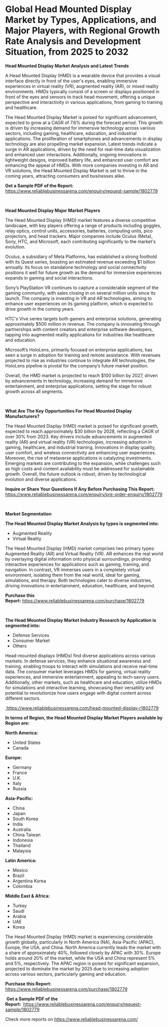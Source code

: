 <p><h1>Global Head Mounted Display Market by Types, Applications, and Major Players, with Regional Growth Rate Analysis and Development Situation, from 2025 to 2032</h1></p><p><strong>Head Mounted Display Market Analysis and Latest Trends</strong></p>
<p><p>A Head Mounted Display (HMD) is a wearable device that provides a visual interface directly in front of the user's eyes, enabling immersive experiences in virtual reality (VR), augmented reality (AR), or mixed reality environments. HMDs typically consist of a screen or displays positioned in front of the eyes and sensors to track head movement, offering a unique perspective and interactivity in various applications, from gaming to training and healthcare.</p><p>The Head Mounted Display Market is poised for significant advancement, expected to grow at a CAGR of 7.6% during the forecast period. This growth is driven by increasing demand for immersive technology across various sectors, including gaming, healthcare, education, and industrial applications. The proliferation of smartphones and advancements in display technology are also propelling market expansion. Latest trends indicate a surge in AR applications, driven by the need for real-time data visualization and enhanced user interactions. Additionally, ongoing innovations in lightweight designs, improved battery life, and enhanced user comfort are enhancing the appeal of HMDs. With more companies investing in AR and VR solutions, the Head Mounted Display Market is set to thrive in the coming years, attracting consumers and businesses alike.</p></p>
<p><strong>Get a Sample PDF of the Report:&nbsp;</strong> <a href="https://www.reliablebusinessarena.com/enquiry/request-sample/1802779?utm_campaign=2262&utm_medium=2&utm_source=Github&utm_content=ia&utm_term=19022025&utm_id=head-mounted-display">https://www.reliablebusinessarena.com/enquiry/request-sample/1802779</a></p>
<p>&nbsp;</p>
<p><strong>Head Mounted Display Major Market Players</strong></p>
<p><p>The Head Mounted Display (HMD) market features a diverse competitive landscape, with key players offering a range of products including goggles, relay optics, control units, accessories, batteries, computing units, pico projectors, and head trackers. Major companies include Oculus (Meta), Sony, HTC, and Microsoft, each contributing significantly to the market's evolution.</p><p>Oculus, a subsidiary of Meta Platforms, has established a strong foothold with its Quest series, boasting an estimated revenue exceeding $1 billion annually. Its focus on standalone technology and social connectivity positions it well for future growth as the demand for immersive experiences expands in gaming and social interactions.</p><p>Sony’s PlayStation VR continues to capture a considerable segment of the gaming community, with sales closing in on several million units since its launch. The company is investing in VR and AR technologies, aiming to enhance user experiences on its gaming platform, which is expected to drive growth in the coming years.</p><p>HTC's Vive series targets both gamers and enterprise solutions, generating approximately $500 million in revenue. The company is innovating through partnerships with content creators and enterprise software developers, tapping into augmented reality applications for industries like healthcare and education.</p><p>Microsoft’s HoloLens, primarily focused on enterprise applications, has seen a surge in adoption for training and remote assistance. With revenues projected to rise as industries continue to integrate AR technologies, the HoloLens pipeline is pivotal for the company’s future market position.</p><p>Overall, the HMD market is projected to reach $100 billion by 2027, driven by advancements in technology, increasing demand for immersive entertainment, and enterprise applications, setting the stage for robust growth across all segments.</p></p>
<p>&nbsp;</p>
<p><strong>What Are The Key Opportunities For Head Mounted Display Manufacturers?</strong></p>
<p><p>The Head Mounted Display (HMD) market is poised for significant growth, expected to reach approximately $30 billion by 2028, reflecting a CAGR of over 30% from 2023. Key drivers include advancements in augmented reality (AR) and virtual reality (VR) technologies, increasing adoption in gaming, healthcare, and industrial training. Innovations in display quality, user comfort, and wireless connectivity are enhancing user experiences. Moreover, the rise of metaverse applications is catalyzing investments. Emerging markets are contributing to the expansion, while challenges such as high costs and content availability must be addressed for sustainable growth. Overall, the future outlook is robust, driven by technological evolution and diverse applications.</p></p>
<p><strong>Inquire or Share Your Questions If Any Before Purchasing This Report:</strong> <a href="https://www.reliablebusinessarena.com/enquiry/pre-order-enquiry/1802779?utm_campaign=2262&utm_medium=2&utm_source=Github&utm_content=ia&utm_term=19022025&utm_id=head-mounted-display">https://www.reliablebusinessarena.com/enquiry/pre-order-enquiry/1802779</a></p>
<p>&nbsp;</p>
<p><strong>Market Segmentation</strong></p>
<p><strong>The Head Mounted Display Market Analysis by types is segmented into:</strong></p>
<p><ul><li>Augmented Reality</li><li>Virtual Reality</li></ul></p>
<p><p>The Head Mounted Display (HMD) market comprises two primary types: Augmented Reality (AR) and Virtual Reality (VR). AR enhances the real world by overlaying digital information onto physical surroundings, providing interactive experiences for applications such as gaming, training, and navigation. In contrast, VR immerses users in a completely virtual environment, isolating them from the real world, ideal for gaming, simulations, and therapy. Both technologies cater to diverse industries, driving innovations in entertainment, education, healthcare, and beyond.</p></p>
<p><strong>Purchase this Report:&nbsp;</strong><a href="https://www.reliablebusinessarena.com/purchase/1802779?utm_campaign=2262&utm_medium=2&utm_source=Github&utm_content=ia&utm_term=19022025&utm_id=head-mounted-display">https://www.reliablebusinessarena.com/purchase/1802779</a></p>
<p>&nbsp;</p>
<p><strong>The Head Mounted Display Market Industry Research by Application is segmented into:</strong></p>
<p><ul><li>Defense Services</li><li>Consumer Market</li><li>Others</li></ul></p>
<p><p>Head-mounted displays (HMDs) find diverse applications across various markets. In defense services, they enhance situational awareness and training, enabling troops to interact with simulations and receive real-time data. The consumer market leverages HMDs for gaming, virtual reality experiences, and immersive entertainment, appealing to tech-savvy users. Additionally, other markets, such as healthcare and education, utilize HMDs for simulations and interactive learning, showcasing their versatility and potential to revolutionize how users engage with digital content across different sectors.</p></p>
<p><a href="https://www.reliablebusinessarena.com/head-mounted-display-r1802779?utm_campaign=2262&utm_medium=2&utm_source=Github&utm_content=ia&utm_term=19022025&utm_id=head-mounted-display">&nbsp;https://www.reliablebusinessarena.com/head-mounted-display-r1802779</a></p>
<p><strong>In terms of Region, the Head Mounted Display Market Players available by Region are:</strong></p>
<p>
    <p> <strong> North America: </strong>
        <ul>
            <li>United States</li>
            <li>Canada</li>
        </ul>
        </p> 
    <p> <strong> Europe: </strong>
        <ul>
            <li>Germany</li>
            <li>France</li>
            <li>U.K.</li>
            <li>Italy</li>
            <li>Russia</li>
        </ul>
        </p> 
    <p> <strong> Asia-Pacific: </strong>
        <ul>
            <li>China</li>
            <li>Japan</li>
            <li>South Korea</li>
            <li>India</li>
            <li>Australia</li>
            <li>China Taiwan</li>
            <li>Indonesia</li>
            <li>Thailand</li>
            <li>Malaysia</li>
        </ul>
        </p> 
    <p> <strong> Latin America: </strong>
        <ul>
            <li>Mexico</li>
            <li>Brazil</li>
            <li>Argentina Korea</li>
            <li>Colombia</li>
        </ul>
        </p> 
    <p> <strong> Middle East & Africa: </strong>
        <ul>
            <li>Turkey</li>
            <li>Saudi</li>
            <li>Arabia</li>
            <li>UAE</li>
            <li>Korea</li>
        </ul>
    </p>
    </p>
<p><p>The Head Mounted Display (HMD) market is experiencing considerable growth globally, particularly in North America (NA), Asia-Pacific (APAC), Europe, the USA, and China. North America currently leads the market with a share of approximately 40%, followed closely by APAC with 30%. Europe holds around 20% of the market, while the USA and China represent 5% and 5%, respectively. The APAC region is poised for significant expansion, projected to dominate the market by 2025 due to increasing adoption across various sectors, particularly gaming and education.</p></p>
<p><strong>Purchase this Report: </strong><a href="https://www.reliablebusinessarena.com/purchase/1802779?utm_campaign=2262&utm_medium=2&utm_source=Github&utm_content=ia&utm_term=19022025&utm_id=head-mounted-display">https://www.reliablebusinessarena.com/purchase/1802779</a></p>
<p>&nbsp;<strong>Get a Sample PDF of the Report:&nbsp;&nbsp;</strong><a href="https://www.reliablebusinessarena.com/enquiry/request-sample/1802779?utm_campaign=2262&utm_medium=2&utm_source=Github&utm_content=ia&utm_term=19022025&utm_id=head-mounted-display">https://www.reliablebusinessarena.com/enquiry/request-sample/1802779</a></p>
<p><strong></strong></p>
<p>Check more reports on <a href="https://www.reliablebusinessarena.com/?utm_campaign=2262&utm_medium=2&utm_source=Github&utm_content=ia&utm_term=19022025&utm_id=head-mounted-display">https://www.reliablebusinessarena.com/</a></p>